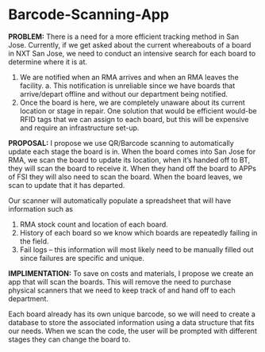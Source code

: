 # Barcode-Scanning-App

**PROBLEM:** There is a need for a more efficient tracking method in San Jose. Currently, if we get asked about the current whereabouts of a board in NXT San Jose, we need to conduct an intensive search for each board to determine where it is at. 
1.	We are notified when an RMA arrives and when an RMA leaves the facility.
a.	This notification is unreliable since we have boards that arrive/depart offline and without our department being notified.
2.	Once the board is here, we are completely unaware about its current location or stage in repair.
One solution that would be efficient would-be RFID tags that we can assign to each board, but this will be expensive and require an infrastructure set-up.

**PROPOSAL:** I propose we use QR/Barcode scanning to automatically update each stage the board is in. 
When the board comes into San Jose for RMA, we scan the board to update its location, when it’s handed off to BT, they will scan the board to receive it. When they hand off the board to APPs of FSI they will also need to scan the board. When the board leaves, we scan to update that it has departed.

Our scanner will automatically populate a spreadsheet that will have information such as
1.	RMA stock count and location of each board.
2.	History of each board so we know which boards are repeatedly failing in the field.
3.	Fail logs – this information will most likely need to be manually filled out since failures are specific and unique.

**IMPLIMENTATION:** To save on costs and materials, I propose we create an app that will scan the boards. This will remove the need to purchase physical scanners that we need to keep track of and hand off to each department. 

Each board already has its own unique barcode, so we will need to create a database to store the associated information using a data structure that fits our needs. When we scan the code, the user will be prompted with different stages they can change the board to.
